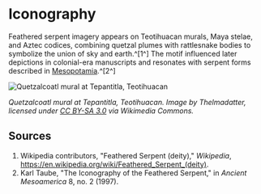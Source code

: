 # Iconography

Feathered serpent imagery appears on Teotihuacan murals, Maya stelae, and Aztec codices, combining quetzal plumes with rattlesnake bodies to symbolize the union of sky and earth.^[1^] The motif influenced later depictions in colonial-era manuscripts and resonates with serpent forms described in [Mesopotamia](../../Mesopotamia/Iconography/README.md).^[2^]

![Quetzalcoatl mural at Tepantitla, Teotihuacan](https://upload.wikimedia.org/wikipedia/commons/1/1d/Tepantitla-Feathered_serpent_mural.jpg)

*Quetzalcoatl mural at Tepantitla, Teotihuacan. Image by Thelmadatter, licensed under [CC BY-SA 3.0](https://creativecommons.org/licenses/by-sa/3.0/) via Wikimedia Commons.*

## Sources
1. Wikipedia contributors, "Feathered Serpent (deity)," *Wikipedia*, <https://en.wikipedia.org/wiki/Feathered_Serpent_(deity)>.
2. Karl Taube, "The Iconography of the Feathered Serpent," in *Ancient Mesoamerica* 8, no. 2 (1997).

